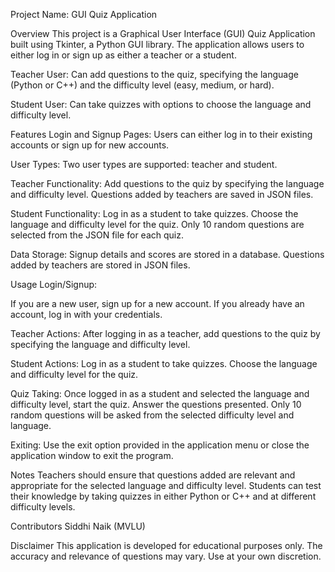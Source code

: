 Project Name: GUI Quiz Application

Overview
This project is a Graphical User Interface (GUI) Quiz Application built using Tkinter, a Python GUI library. The application allows users to either log in or sign up as either a teacher or a student.

Teacher User: Can add questions to the quiz, specifying the language (Python or C++) and the difficulty level (easy, medium, or hard).

Student User: Can take quizzes with options to choose the language and difficulty level.

Features
Login and Signup Pages: Users can either log in to their existing accounts or sign up for new accounts.

User Types: Two user types are supported: teacher and student.

Teacher Functionality:
Add questions to the quiz by specifying the language and difficulty level.
Questions added by teachers are saved in JSON files.

Student Functionality:
Log in as a student to take quizzes.
Choose the language and difficulty level for the quiz.
Only 10 random questions are selected from the JSON file for each quiz.

Data Storage:
Signup details and scores are stored in a database.
Questions added by teachers are stored in JSON files.

Usage
Login/Signup:

If you are a new user, sign up for a new account.
If you already have an account, log in with your credentials.

Teacher Actions:
After logging in as a teacher, add questions to the quiz by specifying the language and difficulty level.

Student Actions:
Log in as a student to take quizzes.
Choose the language and difficulty level for the quiz.

Quiz Taking:
Once logged in as a student and selected the language and difficulty level, start the quiz.
Answer the questions presented. Only 10 random questions will be asked from the selected difficulty level and language.

Exiting:
Use the exit option provided in the application menu or close the application window to exit the program.

Notes
Teachers should ensure that questions added are relevant and appropriate for the selected language and difficulty level.
Students can test their knowledge by taking quizzes in either Python or C++ and at different difficulty levels.

Contributors
Siddhi Naik (MVLU)

Disclaimer
This application is developed for educational purposes only. The accuracy and relevance of questions may vary. Use at your own discretion.

